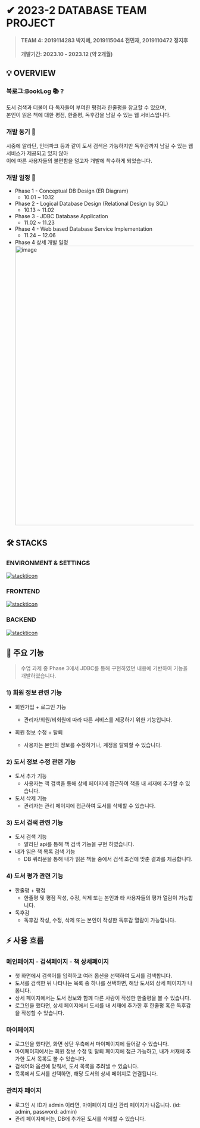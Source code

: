 # ✔ 2023-2 DATABASE TEAM PROJECT

> **TEAM 4: 2019114283 박지혜, 2019115044 전민재, 2019110472 정지후** </br></br> **개발기간: 2023.10 - 2023.12 (약 2개월)**

## 💡 OVERVIEW

### 북로그:BookLog 📚 ?

도서 검색과 더불어 타 독자들이 부여한 평점과 한줄평을 참고할 수 있으며, </br> 본인이 읽은 책에 대한 평점, 한줄평, 독후감을 남길 수 있는 웹 서비스입니다.

### 개발 동기 🙌

시중에 알라딘, 인터파크 등과 같이 도서 검색은 가능하지만 독후감까지 남길 수 있는 웹 서비스가 제공되고 있지 않아 </br> 이에 따른 사용자들의 불편함을 덜고자 개발에 착수하게 되었습니다.

### 개발 일정 📆

- Phase 1 - Conceptual DB Design (ER Diagram)
  - 10.01 ~ 10.12
- Phase 2 - Logical Database Design (Relational Design by SQL)
  - 10.13 ~ 11.02
- Phase 3 - JDBC Database Application
  - 11.02 ~ 11.23
- Phase 4 - Web based Database Service Implementation
  - 11.24 ~ 12.06
- Phase 4 상세 개발 일정
  <img width="750" alt="image" src="https://github.com/jhyep/db-team4-project/assets/80496795/461731cb-aee0-408f-aace-03a3bd655405">

## 🛠 STACKS

### ENVIRONMENT & SETTINGS

[![stackticon](https://firebasestorage.googleapis.com/v0/b/stackticon-81399.appspot.com/o/images%2F1702747832019?alt=media&token=1b3b1010-f636-4448-a9dd-da890a908ddd)](https://github.com/msdio/stackticon)

### FRONTEND

[![stackticon](https://firebasestorage.googleapis.com/v0/b/stackticon-81399.appspot.com/o/images%2F1702747544032?alt=media&token=7e4b6243-19d9-4731-97cb-71384961c281)](https://github.com/msdio/stackticon)

### BACKEND

[![stackticon](https://firebasestorage.googleapis.com/v0/b/stackticon-81399.appspot.com/o/images%2F1702747722944?alt=media&token=0fab3191-0462-4ae8-93fb-056a09ab28ef)](https://github.com/msdio/stackticon)

## 📌 주요 기능

> 수업 과제 중 Phase 3에서 JDBC를 통해 구현하였던 내용에 기반하여 기능을 개발하였습니다.

### 1) 회원 정보 관련 기능

- 회원가입 + 로그인 기능

  - 관리자/회원/비회원에 따라 다른 서비스를 제공하기 위한 기능입니다.

- 회원 정보 수정 + 탈퇴
  - 사용자는 본인의 정보를 수정하거나, 계정을 탈퇴할 수 있습니다.

### 2) 도서 정보 수정 관련 기능

- 도서 추가 기능
  - 사용자는 책 검색을 통해 상세 페이지에 접근하여 책을 내 서재에 추가할 수 있습니다.
- 도서 삭제 기능
  - 관리자는 관리 페이지에 접근하여 도서를 삭제할 수 있습니다.

### 3) 도서 검색 관련 기능

- 도서 검색 기능
  - 알라딘 api를 통해 책 검색 기능을 구현 하였습니다.
- 내가 읽은 책 목록 검색 기능
  - DB 쿼리문을 통해 내가 읽은 책들 중에서 검색 조건에 맞춘 결과를 제공합니다.

### 4) 도서 평가 관련 기능

- 한줄평 + 평점
  - 한줄평 및 평점 작성, 수정, 삭제 또는 본인과 타 사용자들의 평가 열람이 가능합니다.
- 독후감
  - 독후감 작성, 수정, 삭제 또는 본인이 작성한 독후감 열람이 가능합니다.

## ⚡️ 사용 흐름

### 메인페이지 - 검색페이지 - 책 상세페이지

- 첫 화면에서 검색어를 입력하고 여러 옵션을 선택하여 도서를 검색합니다.
- 도서를 검색한 뒤 나타나는 목록 중 하나를 선택하면, 해당 도서의 상세 페이지가 나옵니다.
- 상세 페이지에서는 도서 정보와 함께 다른 사람이 작성한 한줄평을 볼 수 있습니다.
- 로그인을 했다면, 상세 페이지에서 도서를 내 서재에 추가한 후 한줄평 혹은 독후감을 작성할 수 있습니다.

### 마이페이지

- 로그인을 했다면, 화면 상단 우측에서 마이페이지에 들어갈 수 있습니다.
- 마이페이지에서는 회원 정보 수정 및 탈퇴 페이지에 접근 가능하고, 내가 서재에 추가한 도서 목록도 볼 수 있습니다.
- 검색어와 옵션에 맞춰서, 도서 목록을 추려낼 수 있습니다.
- 목록에서 도서를 선택하면, 해당 도서의 상세 페이지로 연결됩니다.

### 관리자 페이지

- 로그인 시 ID가 admin 이라면, 마이페이지 대신 관리 페이지가 나옵니다. (id: admin, password: admin)
- 관리 페이지에서는, DB에 추가된 도서를 삭제할 수 있습니다.
